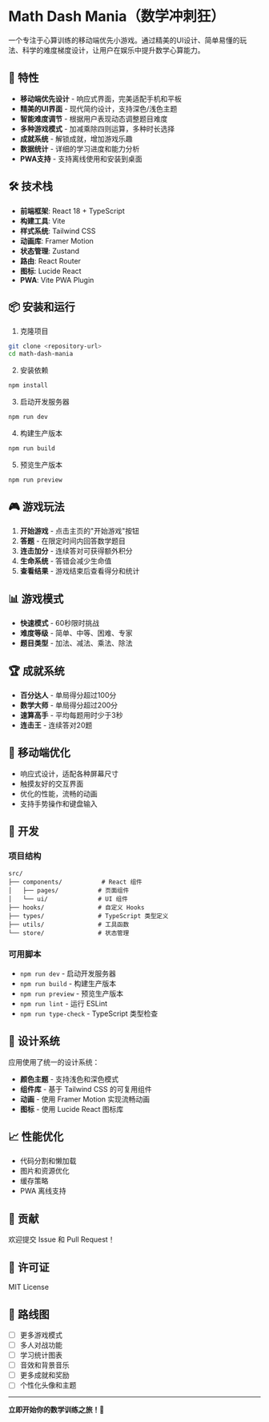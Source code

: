 # Math Dash Mania（数学冲刺狂）

一个专注于心算训练的移动端优先小游戏。通过精美的UI设计、简单易懂的玩法、科学的难度梯度设计，让用户在娱乐中提升数学心算能力。

## 🚀 特性

- **移动端优先设计** - 响应式界面，完美适配手机和平板
- **精美的UI界面** - 现代简约设计，支持深色/浅色主题
- **智能难度调节** - 根据用户表现动态调整题目难度
- **多种游戏模式** - 加减乘除四则运算，多种时长选择
- **成就系统** - 解锁成就，增加游戏乐趣
- **数据统计** - 详细的学习进度和能力分析
- **PWA支持** - 支持离线使用和安装到桌面

## 🛠️ 技术栈

- **前端框架**: React 18 + TypeScript
- **构建工具**: Vite
- **样式系统**: Tailwind CSS
- **动画库**: Framer Motion
- **状态管理**: Zustand
- **路由**: React Router
- **图标**: Lucide React
- **PWA**: Vite PWA Plugin

## 📦 安装和运行

1. 克隆项目
```bash
git clone <repository-url>
cd math-dash-mania
```

2. 安装依赖
```bash
npm install
```

3. 启动开发服务器
```bash
npm run dev
```

4. 构建生产版本
```bash
npm run build
```

5. 预览生产版本
```bash
npm run preview
```

## 🎮 游戏玩法

1. **开始游戏** - 点击主页的"开始游戏"按钮
2. **答题** - 在限定时间内回答数学题目
3. **连击加分** - 连续答对可获得额外积分
4. **生命系统** - 答错会减少生命值
5. **查看结果** - 游戏结束后查看得分和统计

## 📊 游戏模式

- **快速模式** - 60秒限时挑战
- **难度等级** - 简单、中等、困难、专家
- **题目类型** - 加法、减法、乘法、除法

## 🏆 成就系统

- **百分达人** - 单局得分超过100分
- **数学大师** - 单局得分超过200分
- **速算高手** - 平均每题用时少于3秒
- **连击王** - 连续答对20题

## 📱 移动端优化

- 响应式设计，适配各种屏幕尺寸
- 触摸友好的交互界面
- 优化的性能，流畅的动画
- 支持手势操作和键盘输入

## 🔧 开发

### 项目结构

```
src/
├── components/           # React 组件
│   ├── pages/           # 页面组件
│   └── ui/              # UI 组件
├── hooks/               # 自定义 Hooks
├── types/               # TypeScript 类型定义
├── utils/               # 工具函数
└── store/               # 状态管理
```

### 可用脚本

- `npm run dev` - 启动开发服务器
- `npm run build` - 构建生产版本
- `npm run preview` - 预览生产版本
- `npm run lint` - 运行 ESLint
- `npm run type-check` - TypeScript 类型检查

## 🎨 设计系统

应用使用了统一的设计系统：

- **颜色主题** - 支持浅色和深色模式
- **组件库** - 基于 Tailwind CSS 的可复用组件
- **动画** - 使用 Framer Motion 实现流畅动画
- **图标** - 使用 Lucide React 图标库

## 📈 性能优化

- 代码分割和懒加载
- 图片和资源优化
- 缓存策略
- PWA 离线支持

## 🤝 贡献

欢迎提交 Issue 和 Pull Request！

## 📄 许可证

MIT License

## 🎯 路线图

- [ ] 更多游戏模式
- [ ] 多人对战功能
- [ ] 学习统计图表
- [ ] 音效和背景音乐
- [ ] 更多成就和奖励
- [ ] 个性化头像和主题

---

**立即开始你的数学训练之旅！🚀** 